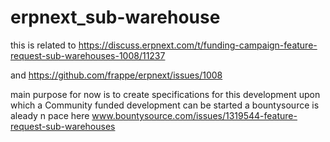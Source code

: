 # erpnext_sub-warehouse

this is related to https://discuss.erpnext.com/t/funding-campaign-feature-request-sub-warehouses-1008/11237

and https://github.com/frappe/erpnext/issues/1008

main purpose for now is to create specifications for this development upon which a Community funded development can be started
a bountysource is aleady n pace here www.bountysource.com/issues/1319544-feature-request-sub-warehouses
